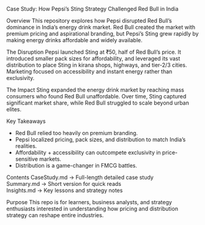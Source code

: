 Case Study: How Pepsi’s Sting Strategy Challenged Red Bull in India

Overview
This repository explores how Pepsi disrupted Red Bull’s dominance in India’s energy drink market. Red Bull created the market with premium pricing and aspirational branding, but Pepsi’s Sting grew rapidly by making energy drinks affordable and widely available.

The Disruption
Pepsi launched Sting at ₹50, half of Red Bull’s price. It introduced smaller pack sizes for affordability, and leveraged its vast distribution to place Sting in kirana shops, highways, and tier-2/3 cities. Marketing focused on accessibility and instant energy rather than exclusivity.

The Impact
Sting expanded the energy drink market by reaching mass consumers who found Red Bull unaffordable. Over time, Sting captured significant market share, while Red Bull struggled to scale beyond urban elites.

Key Takeaways
- Red Bull relied too heavily on premium branding.  
- Pepsi localized pricing, pack sizes, and distribution to match India’s realities.  
- Affordability + accessibility can outcompete exclusivity in price-sensitive markets.  
- Distribution is a game-changer in FMCG battles.

Contents
CaseStudy.md → Full-length detailed case study  
Summary.md → Short version for quick reads  
Insights.md → Key lessons and strategy notes  

Purpose
This repo is for learners, business analysts, and strategy enthusiasts interested in understanding how pricing and distribution strategy can reshape entire industries.
